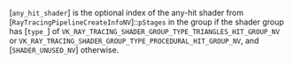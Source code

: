 [`any_hit_shader`] is the optional index of the any-hit shader from
[`RayTracingPipelineCreateInfoNV`]::`pStages` in the group if
the shader group has [`type_`] of
`VK_RAY_TRACING_SHADER_GROUP_TYPE_TRIANGLES_HIT_GROUP_NV` or
`VK_RAY_TRACING_SHADER_GROUP_TYPE_PROCEDURAL_HIT_GROUP_NV`, and
[`SHADER_UNUSED_NV`] otherwise.